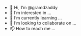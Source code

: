 - 👋 Hi, I’m @gramdzaddy
- 👀 I’m interested in ...
- 🌱 I’m currently learning ...
- 💞️ I’m looking to collaborate on ...
- 📫 How to reach me ...

<!---
gramdzaddy/gramdzaddy is a ✨ special ✨ repository because its `README.md` (this file) appears on your GitHub profile.
You can click the Preview link to take a look at your changes.
--->
